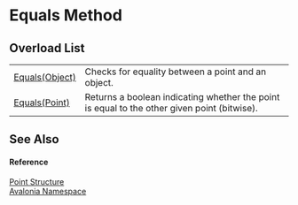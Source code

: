 # Equals Method


## Overload List
<table>
<tr>
<td><a href="M_Avalonia_Point_Equals_1">Equals(Object)</a></td>
<td>Checks for equality between a point and an object.</td>
</tr>
<tr>
<td><a href="M_Avalonia_Point_Equals">Equals(Point)</a></td>
<td>Returns a boolean indicating whether the point is equal to the other given point (bitwise).</td>
</tr>
</table>

## See Also


#### Reference
<a href="T_Avalonia_Point">Point Structure</a>  
<a href="N_Avalonia">Avalonia Namespace</a>  

